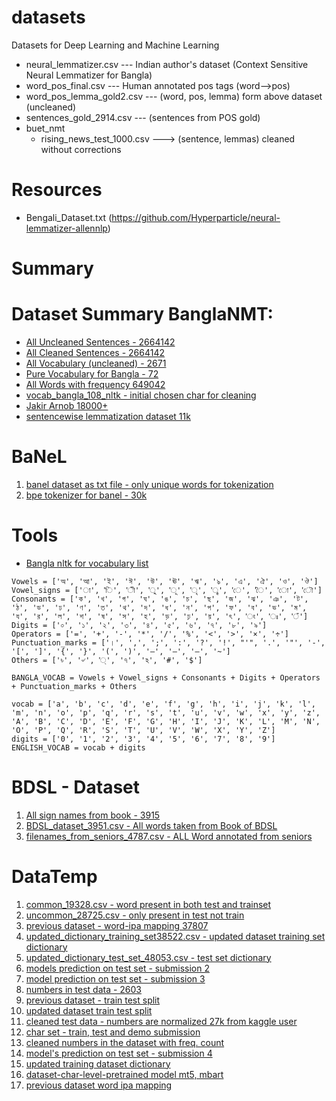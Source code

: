 # datasets
Datasets for Deep Learning and Machine Learning

* neural_lemmatizer.csv --- Indian author's dataset (Context Sensitive Neural Lemmatizer for Bangla)
* word_pos_final.csv --- Human annotated pos tags (word-->pos)
* word_pos_lemma_gold2.csv --- (word, pos, lemma) form above dataset (uncleaned)
* sentences_gold_2914.csv --- (sentences from POS gold)
* buet_nmt
  * rising_news_test_1000.csv ---> (sentence, lemmas) cleaned without corrections

# Resources
* Bengali_Dataset.txt (https://github.com/Hyperparticle/neural-lemmatizer-allennlp)

# Summary
# Dataset Summary BanglaNMT:
* [All Uncleaned Sentences - 2664142](https://drive.google.com/file/d/1uqo4pCVo4AGXZVSw4_KRJf6gnVD703Wu/view?usp=sharing)
* [All Cleaned Sentences - 2664142](https://drive.google.com/file/d/1-6wUAiA2nqJ2IKXEUiYpabVaYO4s-c_D/view?usp=sharing)
* [All Vocabulary (uncleaned) - 2671 ](https://drive.google.com/file/d/1-4lCTM0fWNyC_gMFolt9-AeH4gUI4qJc/view?usp=sharing)
* [Pure Vocabulary for Bangla - 72](https://drive.google.com/file/d/1-5RpRvD3gkdbgITc91HPlWeKsIzgPPiY/view?usp=sharing)
* [All Words with frequency 649042](https://drive.google.com/file/d/1MZ_gIDYZ2bshe31f-nFel3b8bvN2wJju/view?usp=sharing)
* [vocab_bangla_108_nltk - initial chosen char for cleaning](https://drive.google.com/file/d/1UrArHD7qbW7L26QyZXMkk1F8n5apaiBH/view?usp=sharing)
* [Jakir Arnob 18000+](https://github.com/Jak57/datasets/tree/main/buet_nmt/Annotation_JA_18000)
* [sentencewise lemmatization dataset 11k](https://github.com/Jak57/datasets/tree/main/sentencewise_lemmatization_dataset)

# BaNeL
1. [banel dataset as txt file - only unique words for tokenization](https://github.com/Jak57/datasets/blob/main/banel/banel.txt)
2. [bpe tokenizer for banel - 30k](https://github.com/Jak57/datasets/blob/main/banel/tokenizer-banel.json)

# Tools
* [Bangla nltk for vocabulary list](https://pypi.org/project/bltk/)

```
Vowels = ['অ', 'আ', 'ই', 'ঈ', 'উ', 'ঊ', 'ঋ', 'ঌ', 'এ', 'ঐ', 'ও', 'ঔ']
Vowel_signs = ['া', 'ি', 'ী', 'ু', 'ূ', 'ৃ', 'ৄ', 'ে', 'ৈ', 'ো', 'ৌ']
Consonants = ['ক', 'খ', 'গ', 'ঘ', 'ঙ', 'চ', 'ছ', 'জ', 'ঝ', 'ঞ', 'ট', 'ঠ', 'ড', 'ঢ', 'ণ', 'ত', 'থ', 'দ', 'ধ', 'ন', 'প', 'ফ', 'ব', 'ভ', 'ম', 'য', 'র', 'ল', 'শ', 'ষ', 'স', 'হ', 'ড়', 'ঢ়', 'য়', 'ৎ', 'ং', 'ঃ', 'ঁ']
Digits = ['০', '১', '২', '৩', '৪', '৫', '৬', '৭', '৮', '৯']
Operators = ['=', '+', '-', '*', '/', '%', '<', '>', '×', '÷']
Punctuation_marks = ['।', ',', ';', ':', '?', '!', "'", '.', '"', '-', '[', ']', '{', '}', '(', ')', '–', '—', '―', '~']
Others = ['৳', '৺', '্', 'ঀ', 'ঽ', '#', '$']

BANGLA_VOCAB = Vowels + Vowel_signs + Consonants + Digits + Operators + Punctuation_marks + Others

vocab = ['a', 'b', 'c', 'd', 'e', 'f', 'g', 'h', 'i', 'j', 'k', 'l', 'm', 'n', 'o', 'p', 'q', 'r', 's', 't', 'u', 'v', 'w', 'x', 'y', 'z', 'A', 'B', 'C', 'D', 'E', 'F', 'G', 'H', 'I', 'J', 'K', 'L', 'M', 'N', 'O', 'P', 'Q', 'R', 'S', 'T', 'U', 'V', 'W', 'X', 'Y', 'Z']
digits = ['0', '1', '2', '3', '4', '5', '6', '7', '8', '9']
ENGLISH_VOCAB = vocab + digits
```

# BDSL - Dataset
1. [All sign names from book - 3915](https://github.com/Jak57/datasets/blob/main/BDSL/BDSL_word_list_from_book_3915%20-%20BDSL_word_list.csv)
2. [BDSL_dataset_3951.csv - All words taken from Book of BDSL](https://github.com/Jak57/datasets/blob/main/BDSL/BDSL_dataset_3951.csv)
3. [filenames_from_seniors_4787.csv - ALL Word annotated from seniors](https://github.com/Jak57/datasets/blob/main/BDSL/filenames_from_seniors_4787.csv)

# DataTemp
1. [common_19328.csv - word present in both test and trainset](https://github.com/Jak57/datasets/blob/main/dataverse-2023/updated_dataset/common_19328.csv)
2. [uncommon_28725.csv - only present in test not train](https://github.com/Jak57/datasets/blob/main/dataverse-2023/updated_dataset/uncommon_28725.csv)
3. [previous dataset - word-ipa mapping 37807](https://raw.githubusercontent.com/Jak57/datasets/main/dataverse-2023/previous_trainset_word_ipa_map_37807.csv)
4. [updated_dictionary_training_set38522.csv - updated dataset training set dictionary](https://github.com/Jak57/datasets/blob/main/dataverse-2023/updated_dataset/updated_dictionary_training_set38522.csv)
5. [updated_dictionary_test_set_48053.csv - test set dictionary](https://github.com/Jak57/datasets/blob/main/dataverse-2023/updated_dataset/updated_dictionary_test_set_48053.csv)
6. [models prediction on test set - submission 2](https://docs.google.com/spreadsheets/d/1Vw2NNfo8xFxvegYktlLFuzGQryRlVLXHBtGS1gX0szA/edit?usp=sharing)
7. [model prediction on test set - submission 3](https://raw.githubusercontent.com/Jak57/datasets/main/dataverse-2023/sub3_words_ipa_previous_dataset_48053_testset.csv)
8. [numbers in test data - 2603](https://github.com/Jak57/datasets/blob/main/dataverse-2023/number_temp_cleaned_2603.csv)
9. [previous dataset - train test split](https://github.com/Jak57/datasets/tree/main/dataverse-2023/previous_dataset_train_test_split)
10. [updated dataset train test split](https://github.com/Jak57/datasets/tree/main/dataverse-2023/updated_dataset_train_test_split)
11. [cleaned test data - numbers are normalized 27k from kaggle user](https://raw.githubusercontent.com/Jak57/datasets/main/dataverse-2023/cleaned_test_data.csv)
12. [char set - train, test and demo submission](https://github.com/Jak57/datasets/tree/main/dataverse-2023/previous_dataset/vocab_charset)
13. [cleaned numbers in the dataset with freq. count](https://raw.githubusercontent.com/Jak57/datasets/main/dataverse-2023/number_with_freq_870.csv)
14. [model's prediction on test set - submission 4](https://raw.githubusercontent.com/Jak57/datasets/main/dataverse-2023/words_ipa_previous_dataset_48053_test_set_submission_4.csv)
15. [updated training dataset dictionary](https://raw.githubusercontent.com/Jak57/datasets/main/dataverse-2023/train_u_dictionary_37812.csv)
16. [dataset-char-level-pretrained model mt5, mbart](https://github.com/Jak57/datasets/tree/main/dataverse-2023/pretrained_model)
17. [previous dataset word ipa mapping](https://raw.githubusercontent.com/Jak57/datasets/main/dataverse-2023/previous_trainset_word_ipa_map_37807.csv)
